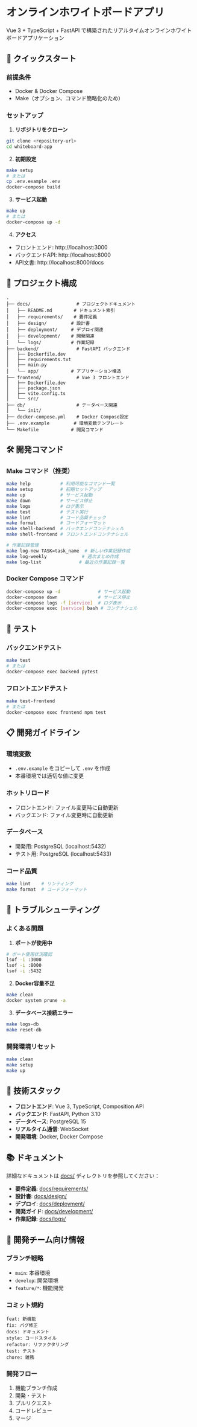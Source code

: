 # オンラインホワイトボードアプリ

Vue 3 + TypeScript + FastAPI で構築されたリアルタイムオンラインホワイトボードアプリケーション

## 🚀 クイックスタート

### 前提条件
- Docker & Docker Compose
- Make（オプション、コマンド簡略化のため）

### セットアップ

1. **リポジトリをクローン**
```bash
git clone <repository-url>
cd whiteboard-app
```

2. **初期設定**
```bash
make setup
# または
cp .env.example .env
docker-compose build
```

3. **サービス起動**
```bash
make up
# または
docker-compose up -d
```

4. **アクセス**
- フロントエンド: http://localhost:3000
- バックエンドAPI: http://localhost:8000
- API文書: http://localhost:8000/docs

## 📁 プロジェクト構成

```
.
├── docs/                 # プロジェクトドキュメント
│   ├── README.md        # ドキュメント索引
│   ├── requirements/    # 要件定義
│   ├── design/         # 設計書
│   ├── deployment/     # デプロイ関連
│   ├── development/    # 開発関連
│   └── logs/           # 作業記録
├── backend/              # FastAPI バックエンド
│   ├── Dockerfile.dev
│   ├── requirements.txt
│   ├── main.py
│   └── app/            # アプリケーション構造
├── frontend/             # Vue 3 フロントエンド
│   ├── Dockerfile.dev
│   ├── package.json
│   ├── vite.config.ts
│   └── src/
├── db/                   # データベース関連
│   └── init/
├── docker-compose.yml    # Docker Compose設定
├── .env.example         # 環境変数テンプレート
└── Makefile            # 開発コマンド
```

## 🛠️ 開発コマンド

### Make コマンド（推奨）
```bash
make help           # 利用可能なコマンド一覧
make setup          # 初期セットアップ
make up             # サービス起動
make down           # サービス停止
make logs           # ログ表示
make test           # テスト実行
make lint           # コード品質チェック
make format         # コードフォーマット
make shell-backend  # バックエンドコンテナシェル
make shell-frontend # フロントエンドコンテナシェル

# 作業記録管理
make log-new TASK=task_name  # 新しい作業記録作成
make log-weekly             # 週次まとめ作成
make log-list              # 最近の作業記録一覧
```

### Docker Compose コマンド
```bash
docker-compose up -d              # サービス起動
docker-compose down               # サービス停止
docker-compose logs -f [service]  # ログ表示
docker-compose exec [service] bash # コンテナシェル
```

## 🧪 テスト

### バックエンドテスト
```bash
make test
# または
docker-compose exec backend pytest
```

### フロントエンドテスト
```bash
make test-frontend
# または
docker-compose exec frontend npm test
```

## 📋 開発ガイドライン

### 環境変数
- `.env.example` をコピーして `.env` を作成
- 本番環境では適切な値に変更

### ホットリロード
- フロントエンド: ファイル変更時に自動更新
- バックエンド: ファイル変更時に自動更新

### データベース
- 開発用: PostgreSQL (localhost:5432)
- テスト用: PostgreSQL (localhost:5433)

### コード品質
```bash
make lint    # リンティング
make format  # コードフォーマット
```

## 🔧 トラブルシューティング

### よくある問題

1. **ポートが使用中**
```bash
# ポート使用状況確認
lsof -i :3000
lsof -i :8000
lsof -i :5432
```

2. **Docker容量不足**
```bash
make clean
docker system prune -a
```

3. **データベース接続エラー**
```bash
make logs-db
make reset-db
```

### 開発環境リセット
```bash
make clean
make setup
make up
```

## 📖 技術スタック

- **フロントエンド**: Vue 3, TypeScript, Composition API
- **バックエンド**: FastAPI, Python 3.10
- **データベース**: PostgreSQL 15
- **リアルタイム通信**: WebSocket
- **開発環境**: Docker, Docker Compose

## 📚 ドキュメント

詳細なドキュメントは [docs/](./docs/) ディレクトリを参照してください：

- **要件定義**: [docs/requirements/](./docs/requirements/)
- **設計書**: [docs/design/](./docs/design/)  
- **デプロイ**: [docs/deployment/](./docs/deployment/)
- **開発ガイド**: [docs/development/](./docs/development/)
- **作業記録**: [docs/logs/](./docs/logs/)

## 🤝 開発チーム向け情報

### ブランチ戦略
- `main`: 本番環境
- `develop`: 開発環境
- `feature/*`: 機能開発

### コミット規約
```
feat: 新機能
fix: バグ修正
docs: ドキュメント
style: コードスタイル
refactor: リファクタリング
test: テスト
chore: 雑務
```

### 開発フロー
1. 機能ブランチ作成
2. 開発・テスト
3. プルリクエスト
4. コードレビュー
5. マージ